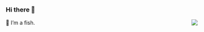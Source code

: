 ### Hi there 👋
🔭 I’m a fish.
<img align="right" src="https://github-readme-stats.vercel.app/api?username=Rentr02&show_icons=true&icon_color=CE1D2D&text_color=718096&bg_color=ffffff&hide_title=true" />
<!--
**Rentr02/Rentr02** is a ✨ _special_ ✨ repository because its `README.md` (this file) appears on your GitHub profile.

Here are some ideas to get you started:

- 🔭 I’m currently working on ...
- 🌱 I’m currently learning ...
- 👯 I’m looking to collaborate on ...
- 🤔 I’m looking for help with ...
- 💬 Ask me about ...
- 📫 How to reach me: ...
- 😄 Pronouns: ...
- ⚡ Fun fact: ...
-->

